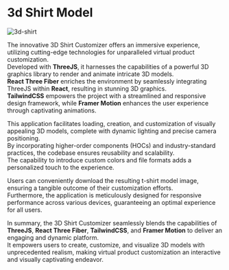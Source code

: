 # 3d Shirt Model

![3d-shirt](https://github.com/simamojtahedi/3d-shirt-model/assets/64223524/215f59c9-fda7-404a-88db-0aefa08d2f7b)


The innovative 3D Shirt Customizer offers an immersive experience, utilizing cutting-edge technologies for unparalleled virtual product customization. \
Developed with **ThreeJS**, it harnesses the capabilities of a powerful 3D graphics library to render and animate intricate 3D models. \
**React Three Fiber** enriches the environment by seamlessly integrating ThreeJS within **React**, resulting in stunning 3D graphics. \
**TailwindCSS** empowers the project with a streamlined and responsive design framework, while **Framer Motion** enhances the user experience through captivating animations.

This application facilitates loading, creation, and customization of visually appealing 3D models, complete with dynamic lighting and precise camera positioning. \
By incorporating higher-order components (HOCs) and industry-standard practices, the codebase ensures reusability and scalability. \
The capability to introduce custom colors and file formats adds a personalized touch to the experience.

Users can conveniently download the resulting t-shirt model image, ensuring a tangible outcome of their customization efforts. \
Furthermore, the application is meticulously designed for responsive performance across various devices, guaranteeing an optimal experience for all users.

In summary, the 3D Shirt Customizer seamlessly blends the capabilities of **ThreeJS**, **React Three Fiber**, **TailwindCSS**, and **Framer Motion** to deliver an engaging and dynamic platform. \
It empowers users to create, customize, and visualize 3D models with unprecedented realism, making virtual product customization an interactive and visually captivating endeavor.
